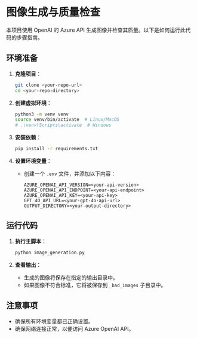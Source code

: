 # 图像生成与质量检查

本项目使用 OpenAI 的 Azure API 生成图像并检查其质量。以下是如何运行此代码的步骤指南。

## 环境准备

1. **克隆项目**：
   ```bash
   git clone <your-repo-url>
   cd <your-repo-directory>
   ```

2. **创建虚拟环境**：
   ```bash
   python3 -m venv venv
   source venv/bin/activate  # Linux/MacOS
   # .\venv\Scripts\activate  # Windows
   ```

3. **安装依赖**：
   ```bash
   pip install -r requirements.txt
   ```

4. **设置环境变量**：
   - 创建一个 `.env` 文件，并添加以下内容：
     ```
     AZURE_OPENAI_API_VERSION=<your-api-version>
     AZURE_OPENAI_API_ENDPOINT=<your-api-endpoint>
     AZURE_OPENAI_API_KEY=<your-api-key>
     GPT_4O_API_URL=<your-gpt-4o-api-url>
     OUTPUT_DIRECTORY=<your-output-directory>
     ```

## 运行代码

1. **执行主脚本**：
   ```bash
   python image_generation.py
   ```

2. **查看输出**：
   - 生成的图像将保存在指定的输出目录中。
   - 如果图像不符合标准，它将被保存到 `_bad_images` 子目录中。

## 注意事项

- 确保所有环境变量都已正确设置。
- 确保网络连接正常，以便访问 Azure OpenAI API。
